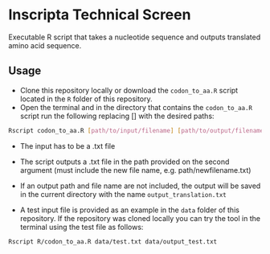 # Inscripta Technical Screen
Executable R script that takes a nucleotide sequence and outputs translated amino acid sequence.

## Usage
* Clone this repository locally or download the `codon_to_aa.R` script located in the `R` folder of this repository.
* Open the terminal and in the directory that contains the `codon_to_aa.R` script run the following replacing [] with the desired paths:
```bash
Rscript codon_to_aa.R [path/to/input/filename] [path/to/output/filename]
```
* The input has to be a .txt file
* The script outputs a .txt file in the path provided on the second argument (must include the new file name, e.g. path/newfilename.txt)
* If an output path and file name are not included, the output will be saved in the current directory with the name `output_translation.txt`

* A test input file is provided as an example in the `data` folder of this repository. If the repository was cloned locally you can try the tool in the terminal using the test file as follows:
```bash
Rscript R/codon_to_aa.R data/test.txt data/output_test.txt
```
